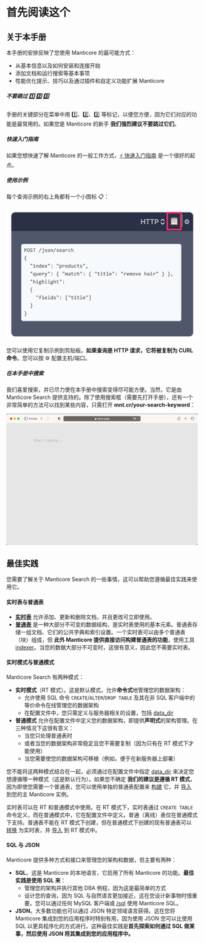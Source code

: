 # 首先阅读这个

## 关于本手册

本手册的安排反映了您使用 Manticore 的最可能方式：

* 从基本信息以及如何安装和连接开始
* 添加文档和运行搜索等基本事项
* 性能优化提示、技巧以及通过插件和自定义功能扩展 Manticore

##### 不要跳过 1️⃣ 2️⃣ 3️⃣
手册的关键部分在菜单中用 1️⃣、2️⃣、3️⃣ 等标记，以便您方便，因为它们对应的功能是最常用的。如果您是 Manticore 的新手 **我们强烈建议不要跳过它们**。

##### 快速入门指南
如果您想快速了解 Manticore 的一般工作方式，[⚡ 快速入门指南](Quick_start_guide.md) 是一个很好的起点。

##### 使用示例
每个查询示例的右上角都有一个小图标 📋：

![复制示例](copy_example.png)

您可以使用它复制示例到剪贴板。**如果查询是 HTTP 请求，它将被复制为 CURL 命令**。您可以按 ⚙️ 配置主机/端口。

##### 在本手册中搜索

我们喜爱搜索，并已尽力使在本手册中搜索变得尽可能方便。当然，它是由 Manticore Search 提供支持的。除了使用搜索框（需要先打开手册），还有一个非常简单的方法可以找到某些内容，只需打开 **mnt.cr/your-search-keyword**：

![mnt.cr 快速手册搜索](mnt.cr.gif)

## 最佳实践
您需要了解关于 Manticore Search 的一些事情，这可以帮助您遵循最佳实践来使用它。

#### 实时表与普通表
* **[实时表](Creating_a_table/Local_tables/Real-time_table.md)** 允许添加、更新和删除文档，并且更改可立即使用。
* **[普通表](Creating_a_table/Local_tables/Plain_table.md)** 是一种大部分不可变的数据结构，是实时表使用的基本元素。普通表存储一组文档、它们的公共字典和索引设置。一个实时表可以由多个普通表（块）组成，但 **此外 Manticore 提供直接访问构建普通表的功能**，使用工具 [indexer](Data_creation_and_modification/Adding_data_from_external_storages/Plain_tables_creation.md#Indexer-tool)。当您的数据大部分不可变时，这很有意义，因此您不需要实时表。

#### 实时模式与普通模式
Manticore Search 有两种模式：
* **实时模式**（RT 模式）。这是默认模式，允许**命令式**地管理您的数据架构：
  * 允许使用 SQL 命令 `CREATE`/`ALTER`/`DROP TABLE` 及其在非 SQL 客户端中的等价命令在线管理您的数据架构
  * 在配置文件中，您只需定义与服务器相关的设置，包括 [data_dir](Server_settings/Searchd.md#data_dir)
* **普通模式** 允许在配置文件中定义您的数据架构，即提供**声明式**的架构管理。在三种情况下这很有意义：
  * 当您只处理普通表时
  * 或者当您的数据架构非常稳定且您不需要复制（因为只有在 RT 模式下才能使用）
  * 当您需要使您的数据架构可移植（例如，便于在新服务器上部署）

您不能将这两种模式结合在一起，必须通过在配置文件中指定 [data_dir](Server_settings/Searchd.md#data_dir) 来决定您想遵循哪一种模式（这是默认行为）。如果您不确定 **我们的建议是遵循 RT 模式**，因为即使您需要一个普通表，您可以使用单独的普通表配置来 [构建](Data_creation_and_modification/Adding_data_from_external_storages/Plain_tables_creation.md) 它，并 [导入](Data_creation_and_modification/Adding_data_from_external_storages/Adding_data_to_tables/Importing_table.md) 到您的主 Manticore 实例。

实时表可以在 RT 和普通模式中使用。在 RT 模式下，实时表通过 `CREATE TABLE` 命令定义，而在普通模式中，它在配置文件中定义。普通（离线）表仅在普通模式下支持。普通表不能在 RT 模式下创建，但在普通模式下创建的现有普通表可以 [转换](Data_creation_and_modification/Adding_data_from_external_storages/Adding_data_to_tables/Attaching_one_table_to_another.md) 为实时表，并 [导入](Data_creation_and_modification/Adding_data_from_external_storages/Adding_data_to_tables/Importing_table.md) 到 RT 模式中。

#### SQL 与 JSON
Manticore 提供多种方式和接口来管理您的架构和数据，但主要有两种：
* **SQL**。这是 Manticore 的本地语言，它启用了所有 Manticore 的功能。**最佳实践是使用 SQL 来**：
  * 管理您的架构并执行其他 DBA 例程，因为这是最简单的方式
  * 设计您的查询，因为 SQL 与自然语言更加接近，这在您设计新事物时很重要。您可以通过任何 MySQL 客户端或 [/sql](Connecting_to_the_server/MySQL_protocol.md) 使用 Manticore SQL。
* **JSON**。大多数功能也可以通过 JSON 特定领域语言获得。这在您将 Manticore 集成到您的应用程序时特别有用，因为使用 JSON 您可以比使用 SQL 以更具程序化的方式进行。这种最佳实践是**首先探索如何通过 SQL 做某事，然后使用 JSON 将其集成到您的应用程序中。**

<!-- proofread -->
